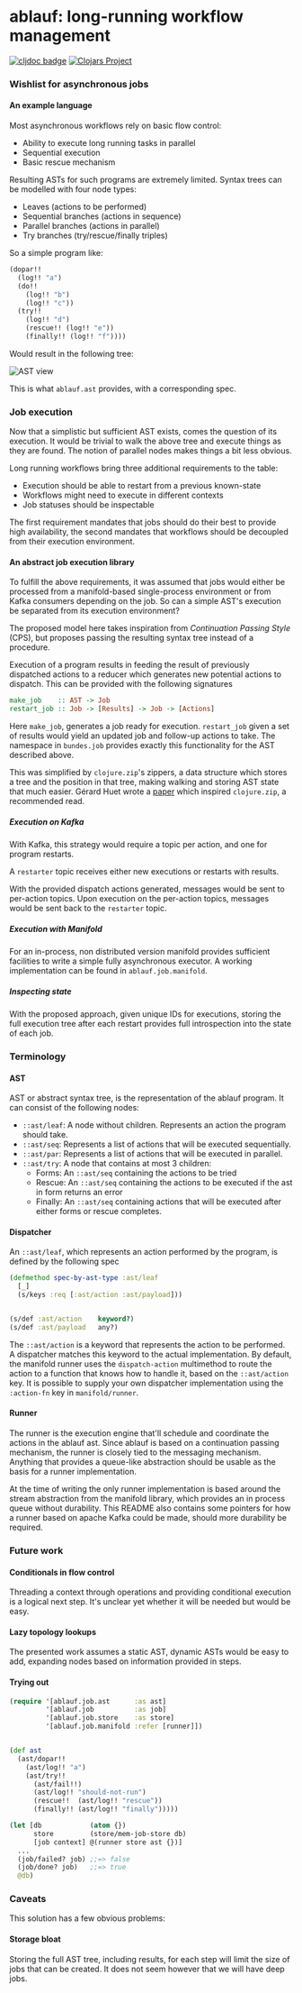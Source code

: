 ablauf: long-running workflow management
========================================

[![cljdoc badge](https://cljdoc.xyz/badge/exoscale/ablauf)](https://cljdoc.org/d/exoscale/ablauf/CURRENT/api/exoscale.ablauf)
[![Clojars Project](https://img.shields.io/clojars/v/exoscale/ablauf.svg)](https://clojars.org/exoscale/ablauf)

### Wishlist for asynchronous jobs

#### An example language

Most asynchronous workflows rely on basic flow control:

- Ability to execute long running tasks in parallel
- Sequential execution
- Basic rescue mechanism

Resulting ASTs for such programs are extremely limited. Syntax
trees can be modelled with four node types:

- Leaves (actions to be performed)
- Sequential branches (actions in sequence)
- Parallel branches (actions in parallel)
- Try branches (try/rescue/finally triples)

So a simple program like:

```clojure
(dopar!!
  (log!! "a")
  (do!!
    (log!! "b")
	(log!! "c"))
  (try!!
    (log!! "d")
	(rescue!! (log!! "e"))
	(finally!! (log!! "f"))))
```

Would result in the following tree:

![AST view](doc/ast.png)

This is what `ablauf.ast` provides, with a corresponding spec.

### Job execution

Now that a simplistic but sufficient AST exists, comes the question of its
execution. It would be trivial to walk the above tree and execute things
as they are found. The notion of parallel nodes makes things a bit less
obvious.

Long running workflows bring three additional requirements to the table:

- Execution should be able to restart from a previous known-state
- Workflows might need to execute in different contexts
- Job statuses should be inspectable

The first requirement mandates that jobs should do their best to
provide high availability, the second mandates that workflows should
be decoupled from their execution environment.

#### An abstract job execution library

To fulfill the above requirements, it was assumed that jobs would
either be processed from a manifold-based single-process environment
or from Kafka consumers depending on the job. So can a simple AST's
execution be separated from its execution environment?

The proposed model here takes inspiration from *Continuation Passing Style*
(CPS), but proposes passing the resulting syntax tree instead of a procedure.

Execution of a program results in feeding the result of previously dispatched
actions to a reducer which generates new potential actions to dispatch. This
can be provided with the following signatures

```haskell
make_job    :: AST -> Job
restart_job :: Job -> [Results] -> Job -> [Actions]
```

Here `make_job`, generates a job ready for execution.
`restart_job` given a set of results would yield an updated
job and follow-up actions to take. The namespace in `bundes.job`
provides exactly this functionality for the AST described above.

This was simplified by `clojure.zip`'s zippers, a data structure which
stores a tree and the position in that tree, making walking and
storing AST state that much easier. Gérard Huet wrote a
[paper](https://www.st.cs.uni-saarland.de/edu/seminare/2005/advanced-fp/docs/huet-zipper.pdf)
which inspired `clojure.zip`, a recommended read.

##### Execution on Kafka

With Kafka, this strategy would require a topic per action,
and one for program restarts.

A `restarter` topic receives either new executions or restarts
with results.

With the provided dispatch actions generated, messages would
be sent to per-action topics. Upon execution on the per-action topics,
messages would be sent back to the `restarter` topic.

##### Execution with Manifold

For an in-process, non distributed version manifold provides sufficient
facilities to write a simple fully asynchronous executor. A working
implementation can be found in `ablauf.job.manifold`.

##### Inspecting state

With the proposed approach, given unique IDs for executions, storing
the full execution tree after each restart provides full introspection
into the state of each job.

### Terminology

#### AST
AST or abstract syntax tree, is the representation of the ablauf program. It can consist of the following nodes:

* `::ast/leaf`: A node without children. Represents an action the program should take.
* `::ast/seq`: Represents a list of actions that will be executed sequentially.
* `::ast/par`: Represents a list of actions that will be executed in parallel.
* `::ast/try`: A node that contains at most 3 children:
    * Forms: An `::ast/seq` containing the actions to be tried
    * Rescue: An `::ast/seq` containing the actions to be executed if the ast in form returns an error
    * Finally: An `::ast/seq` containing actions that will be executed after either forms or rescue completes.

#### Dispatcher
An `::ast/leaf`, which represents an action performed by the program, is defined by the following spec

``` clojure
(defmethod spec-by-ast-type :ast/leaf
  [_]
  (s/keys :req [:ast/action :ast/payload]))


(s/def :ast/action    keyword?)
(s/def :ast/payload   any?)
```

The `::ast/action` is a keyword that represents the action to be performed. A dispatcher matches this keyword to the actual implementation.
By default, the manifold runner uses the `dispatch-action` multimethod to route the action to a function that knows how to handle it, based on the `::ast/action` key. It is possible to supply your own dispatcher implementation using the `:action-fn` key in `manifold/runner`.

#### Runner
The runner is the execution engine that'll schedule and coordinate the actions in the ablauf ast. Since ablauf is based on a continuation passing mechanism, the runner is closely tied to the messaging mechanism. Anything that provides a queue-like abstraction should be usable as the basis for a runner implementation.

At the time of writing the only runner implementation is based around the stream abstraction from the manifold library, which provides an in process queue without durability. This README also contains some pointers for how a runner based on apache Kafka could be made, should more durability be required.

### Future work

#### Conditionals in flow control

Threading a context through operations and providing conditional
execution is a logical next step. It's unclear yet whether it will be
needed but would be easy.

#### Lazy topology lookups

The presented work assumes a static AST, dynamic ASTs would be easy to
add, expanding nodes based on information provided in steps.
#### Trying out

```clojure
(require '[ablauf.job.ast      :as ast]
         '[ablauf.job          :as job]
         '[ablauf.job.store    :as store]
         '[ablauf.job.manifold :refer [runner]])


(def ast
  (ast/dopar!!
    (ast/log!! "a")
    (ast/try!!
      (ast/fail!!)
      (ast/log!! "should-not-run")
      (rescue!!  (ast/log!! "rescue"))
      (finally!! (ast/log!! "finally")))))

(let [db            (atom {})
      store         (store/mem-job-store db)
      [job context] @(runner store ast {})]
  ...
  (job/failed? job) ;;=> false
  (job/done? job)   ;;=> true
  @db)

```

### Caveats

This solution has a few obvious problems:

#### Storage bloat

Storing the full AST tree, including results, for each step will limit
the size of jobs that can be created. It does not seem however that
we will have deep jobs.
